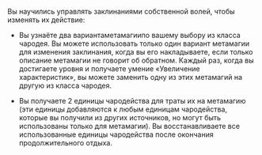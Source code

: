 Вы научились управлять заклинаниями собственной волей, чтобы изменять их действие:





- Вы узнаёте два вариантаметамагиипо вашему выбору из класса чародея. Вы можете использовать только один вариант метамагии для изменения заклинания, когда вы его накладываете, если только описание метамагии не говорит об обратном. Каждый раз, когда вы достигаете уровня и получаете умение «Увеличение характеристик», вы можете заменить одну из этих метамагий на другую из класса чародея.

- Вы получаете 2 единицы чародейства для траты их на метамагию (эти единицы добавляются к любым единицам чародейства, которые вы получили из других источников, но могут быть использованы только для метамагии). Вы восстанавливаете все использованные единицы чародейства после окончания продолжительного отдыха.

